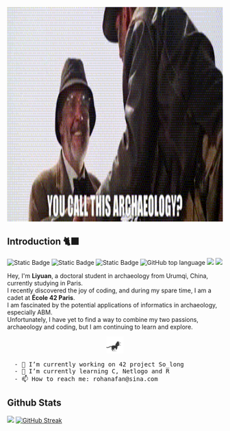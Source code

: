 <div align="center">
 <img src="https://github.com/Liyuan701/Liyuan701/blob/main/asset/archaeology.gif" height="500" length = "500" />
</div>

## Introduction 🐈‍⬛​
![Static Badge](https://img.shields.io/badge/你好！-8f61b5) ![Static Badge](https://img.shields.io/badge/Bienvenue!-8e6fa6) ![Static Badge](https://img.shields.io/badge/Terve!-9781b1) ![GitHub top language](https://img.shields.io/github/languages/top/Liyuan701/Liyuan701) ![](https://visitor-badge.lithub.cc/badge?page_id=github.com/Liyuan701)
![](https://visitor-badge.glitch.me/badge?page_id=Liyuan701.Liyuan701) 

Hey, I'm **Liyuan**, a doctoral student in archaeology from Urumqi, China, currently studying in Paris.<br>
I recently discovered the joy of coding, and during my spare time, I am a cadet at **École 42 Paris**.<br>
I am fascinated by the potential applications of informatics in archaeology, especially ABM.<br>
Unfortunately, I have yet to find a way to combine my two passions, archaeology and coding, but I am continuing to learn and explore.<be>
<div align="center">
 <img src="https://github.com/Liyuan701/Liyuan701/blob/main/asset/cat.gif" height="40" />
</div>

<!-- <picture>
 <source media="(prefers-color-scheme: dark)" srcset="YOUR-DARKMODE-IMAGE">
 <source media="(prefers-color-scheme: light)" srcset="YOUR-LIGHTMODE-IMAGE">
 <img alt="YOUR-ALT-TEXT" src="YOUR-DEFAULT-IMAGE">
</picture> -->
<pre>
  - 🔭 I’m currently working on 42 project So_long
  - 🌱 I’m currently learning C, Netlogo and R
  - 📫 How to reach me: rohanafan@sina.com
</pre>
## Github Stats  
<img height="180em" src="https://github-readme-stats.vercel.app/api/top-langs/?username=Liyuan701&layout=compact&langs_count=8"/> [![GitHub Streak](https://streak-stats.demolab.com/?user=Liyuan701)](https://git.io/streak-stats)
